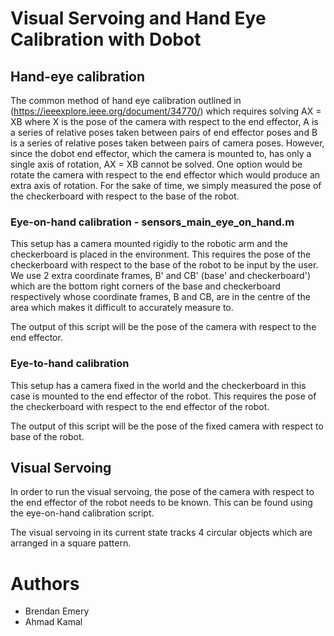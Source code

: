 # Visual Servoing and Hand Eye Calibration with Dobot
## Hand-eye calibration
The common method of hand eye calibration outlined in (https://ieeexplore.ieee.org/document/34770/)
which requires solving AX = XB where X is the pose of the camera with respect to the end
effector, A is a series of relative poses taken between pairs of end effector poses
and B is a series of relative poses taken between pairs of camera poses. However, 
since the dobot end effector, which the camera is mounted to, has only a single axis of rotation,
AX = XB cannot be solved. One option would be rotate the camera with respect to 
the end effector which would produce an extra axis of rotation. For the sake of time,
we simply measured the pose of the checkerboard with respect to the base of the
robot.

### Eye-on-hand calibration - sensors_main_eye_on_hand.m
This setup has a camera mounted rigidly to the robotic arm and the checkerboard is placed in the environment.
This requires the pose of the checkerboard with respect to the base of the robot to be
input by the user. We use 2 extra coordinate 
frames, B' and CB' (base' and checkerboard') which are the bottom right corners of the base 
and checkerboard respectively whose coordinate frames, B and CB, are in the centre of the 
area which makes it difficult to accurately measure to. 

The output of this script will be the pose of the camera with respect to the end effector.

### Eye-to-hand calibration
This setup has a camera fixed in the world and the checkerboard in this case is mounted to the end effector of the robot.
This requires the pose of the checkerboard with respect to the end effector of the robot.


The output of this script will be the pose of the fixed camera with respect to base of the robot.

## Visual Servoing
In order to run the visual servoing, the pose of the camera with respect to the end effector
of the robot needs to be known. This can be found using the eye-on-hand calibration script.

The visual servoing in its current state tracks 4 circular objects which are arranged in a 
square pattern.

# Authors
- Brendan Emery
- Ahmad Kamal